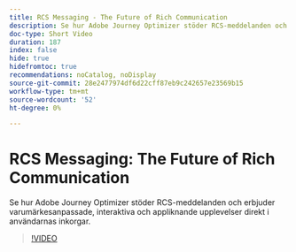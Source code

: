 ```yaml
---
title: RCS Messaging - The Future of Rich Communication
description: Se hur Adobe Journey Optimizer stöder RCS-meddelanden och erbjuder varumärkesanpassade, interaktiva och appliknande upplevelser direkt i användarnas inkorgar.
doc-type: Short Video
duration: 187
index: false
hide: true
hidefromtoc: true
recommendations: noCatalog, noDisplay
source-git-commit: 28e2477974df6d22cff87eb9c242657e23569b15
workflow-type: tm+mt
source-wordcount: '52'
ht-degree: 0%

---
```



# RCS Messaging: The Future of Rich Communication

Se hur Adobe Journey Optimizer stöder RCS-meddelanden och erbjuder varumärkesanpassade, interaktiva och appliknande upplevelser direkt i användarnas inkorgar.

<!-- 72_S520_3442520_186_rcs-messaging-the-future-of-rich-communication -->
>[!VIDEO](https://video.tv.adobe.com/v/3460368/?learn=on&enablevpops=true&captions=swe)
